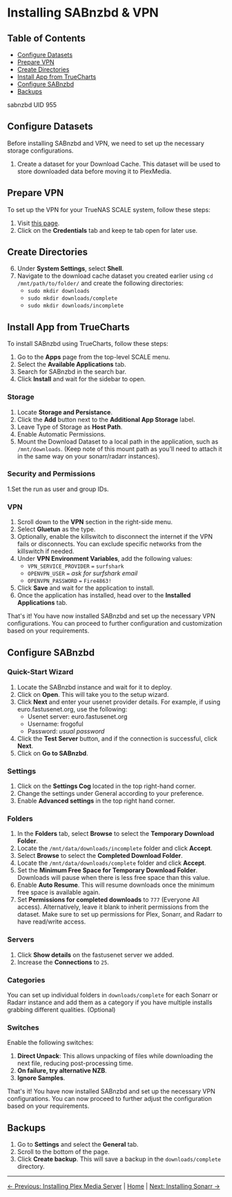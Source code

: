 # Installing SABnzbd & VPN

## Table of Contents
- [Configure Datasets](#configure-datasets)
- [Prepare VPN](#prepare-vpn)
- [Create Directories](#create-directories)
- [Install App from TrueCharts](#install-app-from-truecharts)
- [Configure SABnzbd](#configure-sabnzbd)
- [Backups](#backups)

sabnzbd UID 955

## Configure Datasets
Before installing SABnzbd and VPN, we need to set up the necessary storage configurations.
1. Create a dataset for your Download Cache. This dataset will be used to store downloaded data before moving it to PlexMedia.

## Prepare VPN
To set up the VPN for your TrueNAS SCALE system, follow these steps:

1. Visit [this page](https://my.surfshark.com/vpn/manual-setup/main/openvpn).
2. Click on the **Credentials** tab and keep te tab open for later use.

## Create Directories
6. Under **System Settings**, select **Shell**.
7. Navigate to the download cache dataset you created earlier using `cd /mnt/path/to/folder/` and create the following directories:
   - `sudo mkdir downloads`
   - `sudo mkdir downloads/complete`
   - `sudo mkdir downloads/incomplete`

## Install App from TrueCharts
To install SABnzbd using TrueCharts, follow these steps:

1. Go to the **Apps** page from the top-level SCALE menu.
2. Select the **Available Applications** tab.
3. Search for SABnzbd in the search bar.
4. Click **Install** and wait for the sidebar to open.

### Storage
1. Locate **Storage and Persistance**.
2. Click the **Add** button next to the **Additional App Storage** label.
3. Leave Type of Storage as **Host Path**.
4. Enable Automatic Permissions.
6. Mount the Download Dataset to a local path in the application, such as `/mnt/downloads`. (Keep note of this mount path as you'll need to attach it in the same way on your sonarr/radarr instances).
### Security and Permissions
1.Set the run as user and group IDs.


### VPN
1. Scroll down to the **VPN** section in the right-side menu.
2. Select **Gluetun** as the type.
3. Optionally, enable the killswitch to disconnect the internet if the VPN fails or disconnects. You can exclude specific networks from the killswitch if needed.
4. Under **VPN Environment Variables**, add the following values:
   - `VPN_SERVICE_PROVIDER` `=` `surfshark`
   - `OPENVPN_USER` `=` *ask for surfshark email*
   - `OPENVPN_PASSWORD` `=` `Fire4863!`
5. Click **Save** and wait for the application to install.
6. Once the application has installed, head over to the **Installed Applications** tab.

That's it! You have now installed SABnzbd and set up the necessary VPN configurations. You can proceed to further configuration and customization based on your requirements.

## Configure SABnzbd

### Quick-Start Wizard
1. Locate the SABnzbd instance and wait for it to deploy.
2. Click on **Open**. This will take you to the setup wizard.
3. Click **Next** and enter your usenet provider details. For example, if using euro.fastusenet.org, use the following:
   - Usenet server: euro.fastusenet.org
   - Username: frogoful
   - Password: *usual password*
4. Click the **Test Server** button, and if the connection is successful, click **Next**.
5. Click on **Go to SABnzbd**.

### Settings
1. Click on the **Settings Cog** located in the top right-hand corner.
2. Change the settings under General according to your preference.
3. Enable **Advanced settings** in the top right hand corner.

### Folders
1. In the **Folders** tab, select **Browse** to select the **Temporary Download Folder**.
2. Locate the `/mnt/data/downloads/incomplete` folder and click **Accept**.
3. Select **Browse** to select the **Completed Download Folder**.
4. Locate the `/mnt/data/downloads/complete` folder and click **Accept**.
5. Set the **Minimum Free Space for Temporary Download Folder**. Downloads will pause when there is less free space than this value.
6. Enable **Auto Resume**. This will resume downloads once the minimum free space is available again.
7. Set **Permissions for completed downloads** to `777` (Everyone All access). Alternatively, leave it blank to inherit permissions from the dataset. Make sure to set up permissions for Plex, Sonarr, and Radarr to have read/write access.

### Servers
1. Click **Show details** on the fastusenet server we added.
2. Increase the **Connections** to `25`.

### Categories
You can set up individual folders in `downloads/complete` for each Sonarr or Radarr instance and add them as a category if you have multiple installs grabbing different qualities. (Optional)

### Switches
Enable the following switches:
1. **Direct Unpack**: This allows unpacking of files while downloading the next file, reducing post-processing time.
2. **On failure, try alternative NZB**.
3. **Ignore Samples**.

That's it! You have now installed SABnzbd and set up the necessary VPN configurations. You can now proceed to further adjust the configuration based on your requirements.

## Backups
1. Go to **Settings** and select the **General** tab.
2. Scroll to the bottom of the page.
3. Click **Create backup**. This will save a backup in the `downloads/complete` directory.

---
[&larr; Previous: Installing Plex Media Server](Installing%20Plex%20Media%20Server.md) | [Home](README.md) | [Next: Installing Sonarr &rarr;](Installing%20Sonarr.md)
